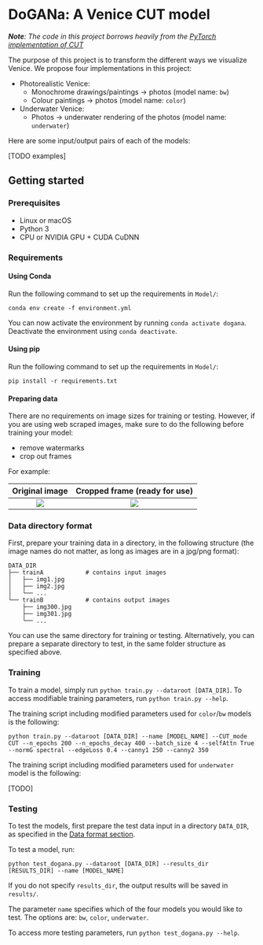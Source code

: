 # DoGANa: A Venice CUT model

***Note**: The code in this project borrows heavily from the [PyTorch implementation of CUT](https://github.com/taesungp/contrastive-unpaired-translation)*

The purpose of this project is to transform the different ways we visualize Venice. We propose four implementations in this project:

- Photorealistic Venice:
  - Monochrome drawings/paintings -> photos (model name: `bw`)
  - Colour paintings -> photos (model name: `color`)
- Underwater Venice:
  - Photos -> underwater rendering of the photos (model name: `underwater`)

Here are some input/output pairs of each of the models:
  
[TODO examples]
  
## Getting started

### Prerequisites

- Linux or macOS
- Python 3
- CPU or NVIDIA GPU + CUDA CuDNN

### Requirements

#### Using Conda

Run the following command to set up the requirements in `Model/`:

```
conda env create -f environment.yml
```

You can now activate the environment by running `conda activate dogana`. Deactivate the environment using `conda deactivate`.

#### Using pip

Run the following command to set up the requirements in `Model/`:

```
pip install -r requirements.txt
```

#### Preparing data

There are no requirements on image sizes for training or testing. However, if you are using web scraped images, make sure 
to do the following before training your model:

- remove watermarks
- crop out frames

For example:

Original image             |  Cropped frame (ready for use)
:-------------------------:|:-------------------------:
![](http://fdh.epfl.ch/images/thumb/a/a6/Painting-frame.jpeg/300px-Painting-frame.jpeg)  |  ![](http://fdh.epfl.ch/images/thumb/1/11/Painting-no-frame.jpg/300px-Painting-no-frame.jpg)

### Data directory format
<a name="dataformat"></a>

First, prepare your training data in a directory, in the following structure (the image names do not matter, as long as images are in a jpg/png format):

```
DATA_DIR
├── trainA            # contains input images
│   ├── img1.jpg 
│   ├── img2.jpg 
│   └── ...
└── trainB            # contains output images
    ├── img300.jpg 
    ├── img301.jpg 
    └── ...
```

You can use the same directory for training or testing. Alternatively, you can prepare a separate directory to test, in the same folder structure as specified above.

### Training

To train a model, simply run `python train.py --dataroot [DATA_DIR]`. To access modifiable training parameters, run `python train.py --help`.

The training script including modified parameters used for `color`/`bw` models is the following:

```
python train.py --dataroot [DATA_DIR] --name [MODEL_NAME] --CUT_mode CUT --n_epochs 200 --n_epochs_decay 400 --batch_size 4 --selfAttn True --normG spectral --edgeLoss 0.4 --canny1 250 --canny2 350
```

The training script including modified parameters used for `underwater` model is the following:

[TODO]

### Testing

To test the models, first prepare the test data input in a directory `DATA_DIR`, as specified in the [Data format section](#dataformat).

To test a model, run:

```
python test_dogana.py --dataroot [DATA_DIR] --results_dir [RESULTS_DIR] --name [MODEL_NAME]
```

If you do not specify `results_dir`, the output results will be saved in `results/`.

The parameter `name` specifies which of the four models you would like to test. The options are: `bw`, `color`, `underwater`.

To access more testing parameters, run `python test_dogana.py --help`.
